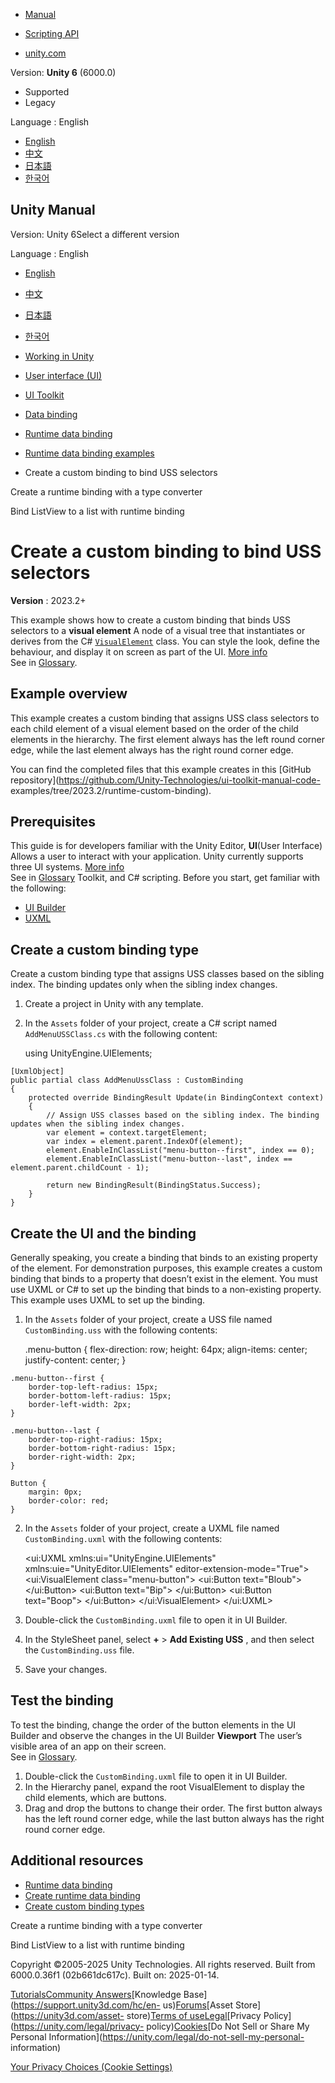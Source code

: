 [](https://docs.unity3d.com)

  * [Manual](../Manual/index.html)
  * [Scripting API](../ScriptReference/index.html)

  * [unity.com](https://unity.com/)

Version: **Unity 6** (6000.0)

  * Supported
  * Legacy

Language : English

  * [English](/Manual/UIE-runtime-custom-binding-bind-uss.html)
  * [中文](/cn/current/Manual/UIE-runtime-custom-binding-bind-uss.html)
  * [日本語](/ja/current/Manual/UIE-runtime-custom-binding-bind-uss.html)
  * [한국어](/kr/current/Manual/UIE-runtime-custom-binding-bind-uss.html)

[](https://docs.unity3d.com)

## Unity Manual

Version: Unity 6Select a different version

Language : English

  * [English](/Manual/UIE-runtime-custom-binding-bind-uss.html)
  * [中文](/cn/current/Manual/UIE-runtime-custom-binding-bind-uss.html)
  * [日本語](/ja/current/Manual/UIE-runtime-custom-binding-bind-uss.html)
  * [한국어](/kr/current/Manual/UIE-runtime-custom-binding-bind-uss.html)

  * [Working in Unity](working-in-unity.html)
  * [User interface (UI)](UIToolkits.html)
  * [UI Toolkit](UIElements.html)
  * [Data binding](UIE-data-binding.html)
  * [Runtime data binding](UIE-runtime-binding.html)
  * [Runtime data binding examples](UIE-runtime-binding-examples.html)
  * Create a custom binding to bind USS selectors

[](UIE-create-runtime-binding-type-converter.html)

Create a runtime binding with a type converter

[](UIE-runtime-binding-list-view.html)

Bind ListView to a list with runtime binding

# Create a custom binding to bind USS selectors

**Version** : 2023.2+

This example shows how to create a custom binding that binds USS selectors to
a **visual element** A node of a visual tree that instantiates or derives from
the C# [`VisualElement`](../ScriptReference/UIElements.VisualElement.html)
class. You can style the look, define the behaviour, and display it on screen
as part of the UI. [More info](UIE-VisualTree.html)  
See in [Glossary](Glossary.html#Visualelement).

## Example overview

This example creates a custom binding that assigns USS class selectors to each
child element of a visual element based on the order of the child elements in
the hierarchy. The first element always has the left round corner edge, while
the last element always has the right round corner edge.

You can find the completed files that this example creates in this [GitHub
repository](https://github.com/Unity-Technologies/ui-toolkit-manual-code-
examples/tree/2023.2/runtime-custom-binding).

## Prerequisites

This guide is for developers familiar with the Unity Editor, **UI**(User
Interface) Allows a user to interact with your application. Unity currently
supports three UI systems. [More info](UI-system-compare.html)  
See in [Glossary](Glossary.html#UI) Toolkit, and C# scripting. Before you
start, get familiar with the following:

  * [UI Builder](UIBuilder.html)
  * [UXML](UIE-UXML.html)

## Create a custom binding type

Create a custom binding type that assigns USS classes based on the sibling
index. The binding updates only when the sibling index changes.

  1. Create a project in Unity with any template.

  2. In the `Assets` folder of your project, create a C# script named `AddMenuUSSClass.cs` with the following content:
    
        using UnityEngine.UIElements;
        
    [UxmlObject]
    public partial class AddMenuUssClass : CustomBinding
    {
        protected override BindingResult Update(in BindingContext context)
        {
            // Assign USS classes based on the sibling index. The binding updates when the sibling index changes.
            var element = context.targetElement;
            var index = element.parent.IndexOf(element);
            element.EnableInClassList("menu-button--first", index == 0);
            element.EnableInClassList("menu-button--last", index == element.parent.childCount - 1);                
                
            return new BindingResult(BindingStatus.Success);
        }
    }
    

## Create the UI and the binding

Generally speaking, you create a binding that binds to an existing property of
the element. For demonstration purposes, this example creates a custom binding
that binds to a property that doesn’t exist in the element. You must use UXML
or C# to set up the binding that binds to a non-existing property. This
example uses UXML to set up the binding.

  1. In the `Assets` folder of your project, create a USS file named `CustomBinding.uss` with the following contents:
    
        .menu-button {
        flex-direction: row;
        height: 64px;
        align-items: center; 
        justify-content: center;
    }
        
    .menu-button--first {
        border-top-left-radius: 15px;
        border-bottom-left-radius: 15px;
        border-left-width: 2px;
    }
        
    .menu-button--last {
        border-top-right-radius: 15px;
        border-bottom-right-radius: 15px;
        border-right-width: 2px;
    }
        
    Button {
        margin: 0px;
        border-color: red;
    }
    

  2. In the `Assets` folder of your project, create a UXML file named `CustomBinding.uxml` with the following contents:
    
        <ui:UXML xmlns:ui="UnityEngine.UIElements" xmlns:uie="UnityEditor.UIElements" editor-extension-mode="True">
        <ui:VisualElement class="menu-button">
            <ui:Button text="Bloub">
                <Bindings>
                    <AddMenuUssClass property="add-menu-button-class" />
                </Bindings>
            </ui:Button>
            <ui:Button text="Bip">
                <Bindings>
                    <AddMenuUssClass property="add-menu-button-class" />
                </Bindings>
            </ui:Button>
            <ui:Button text="Boop">
                <Bindings>
                    <AddMenuUssClass property="add-menu-button-class" />
                </Bindings>
            </ui:Button>
        </ui:VisualElement>
    </ui:UXML>
    

  3. Double-click the `CustomBinding.uxml` file to open it in UI Builder.

  4. In the StyleSheet panel, select **+** > **Add Existing USS** , and then select the `CustomBinding.uss` file.

  5. Save your changes. 

## Test the binding

To test the binding, change the order of the button elements in the UI Builder
and observe the changes in the UI Builder **Viewport** The user’s visible area
of an app on their screen.  
See in [Glossary](Glossary.html#Viewport).

  1. Double-click the `CustomBinding.uxml` file to open it in UI Builder.
  2. In the Hierarchy panel, expand the root VisualElement to display the child elements, which are buttons.
  3. Drag and drop the buttons to change their order. The first button always has the left round corner edge, while the last button always has the right round corner edge.

## Additional resources

  * [Runtime data binding](UIE-runtime-binding.html)
  * [Create runtime data binding](UIE-runtime-binding-types.html)
  * [Create custom binding types](UIE-runtime-binding-custom-types.html)

[](UIE-create-runtime-binding-type-converter.html)

Create a runtime binding with a type converter

[](UIE-runtime-binding-list-view.html)

Bind ListView to a list with runtime binding

Copyright ©2005-2025 Unity Technologies. All rights reserved. Built from
6000.0.36f1 (02b661dc617c). Built on: 2025-01-14.

[Tutorials](https://learn.unity.com/)[Community
Answers](https://answers.unity3d.com)[Knowledge
Base](https://support.unity3d.com/hc/en-
us)[Forums](https://forum.unity3d.com)[Asset Store](https://unity3d.com/asset-
store)[Terms of
use](https://docs.unity3d.com/Manual/TermsOfUse.html)[Legal](https://unity.com/legal)[Privacy
Policy](https://unity.com/legal/privacy-
policy)[Cookies](https://unity.com/legal/cookie-policy)[Do Not Sell or Share
My Personal Information](https://unity.com/legal/do-not-sell-my-personal-
information)

[Your Privacy Choices (Cookie Settings)](javascript:void\(0\);)

